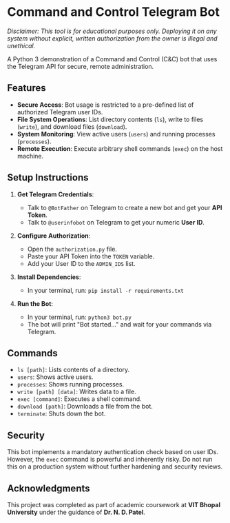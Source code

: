 # Command and Control Telegram Bot

*Disclaimer: This tool is for educational purposes only. Deploying it on any system without explicit, written authorization from the owner is illegal and unethical.*

A Python 3 demonstration of a Command and Control (C&C) bot that uses the Telegram API for secure, remote administration.

## Features
-   **Secure Access**: Bot usage is restricted to a pre-defined list of authorized Telegram user IDs.
-   **File System Operations**: List directory contents (`ls`), write to files (`write`), and download files (`download`).
-   **System Monitoring**: View active users (`users`) and running processes (`processes`).
-   **Remote Execution**: Execute arbitrary shell commands (`exec`) on the host machine.

## Setup Instructions
1.  **Get Telegram Credentials**:
    * Talk to `@BotFather` on Telegram to create a new bot and get your **API Token**.
    * Talk to `@userinfobot` on Telegram to get your numeric **User ID**.

2.  **Configure Authorization**:
    * Open the `authorization.py` file.
    * Paste your API Token into the `TOKEN` variable.
    * Add your User ID to the `ADMIN_IDS` list.

3.  **Install Dependencies**:
    * In your terminal, run: `pip install -r requirements.txt`

4.  **Run the Bot**:
    * In your terminal, run: `python3 bot.py`
    * The bot will print "Bot started..." and wait for your commands via Telegram.

## Commands
* `ls [path]`: Lists contents of a directory.
* `users`: Shows active users.
* `processes`: Shows running processes.
* `write [path] [data]`: Writes data to a file.
* `exec [command]`: Executes a shell command.
* `download [path]`: Downloads a file from the bot.
* `terminate`: Shuts down the bot.

## Security
This bot implements a mandatory authentication check based on user IDs. However, the `exec` command is powerful and inherently risky. Do not run this on a production system without further hardening and security reviews.

## Acknowledgments
This project was completed as part of academic coursework at **VIT Bhopal University** under the guidance of **Dr. N. D. Patel**.

